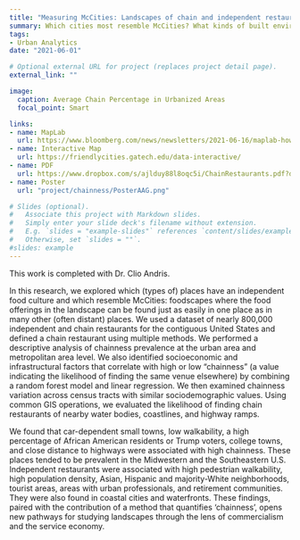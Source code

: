 ```yaml
---
title: "Measuring McCities: Landscapes of chain and independent restaurants in the United States"
summary: Which cities most resemble McCities? What kinds of built environment and sociodemographic characteristics are associated with the prevelance of chain restaurants?
tags:
- Urban Analytics
date: "2021-06-01"

# Optional external URL for project (replaces project detail page).
external_link: ""

image:
  caption: Average Chain Percentage in Urbanized Areas
  focal_point: Smart

links:
- name: MapLab
  url: https://www.bloomberg.com/news/newsletters/2021-06-16/maplab-how-many-chain-restaurants-are-in-your-city
- name: Interactive Map
  url: https://friendlycities.gatech.edu/data-interactive/
- name: PDF 
  url: https://www.dropbox.com/s/ajlduy88l8oqc5i/ChainRestaurants.pdf?dl=0
- name: Poster
  url: "project/chainness/PosterAAG.png"

# Slides (optional).
#   Associate this project with Markdown slides.
#   Simply enter your slide deck's filename without extension.
#   E.g. `slides = "example-slides"` references `content/slides/example-slides.md`.
#   Otherwise, set `slides = ""`.
#slides: example
---
```

This work is completed with Dr. Clio Andris. 

In this research, we explored which (types of) places have an independent food culture and which resemble McCities: foodscapes where the food offerings in the landscape can be found just as easily in one place as in many other (often distant) places. We used a dataset of nearly 800,000 independent and chain restaurants for the contiguous United States and defined a chain restaurant using multiple methods. We performed a descriptive analysis of chainness prevalence at the urban area and metropolitan area level. We also identified socioeconomic and infrastructural factors that correlate with high or low “chainness” (a value indicating the likelihood of finding the same venue elsewhere) by combining a random forest model and linear regression. We then examined chainness variation across census tracts with similar sociodemographic values. Using common GIS operations, we evaluated the likelihood of finding chain restaurants of nearby water bodies, coastlines, and highway ramps.

We found that car-dependent small towns, low walkability, a high percentage of African American residents or Trump voters, college towns, and close distance to highways were associated with high chainness. These places tended to be prevalent in the Midwestern and the Southeastern U.S. Independent restaurants were associated with high pedestrian walkability, high population density, Asian, Hispanic and majority-White neighborhoods, tourist areas, areas with urban professionals, and retirement communities. They were also found in coastal cities and waterfronts. These findings, paired with the contribution of a method that quantifies ‘chainness’, opens new pathways for studying landscapes through the lens of commercialism and the service economy. 
